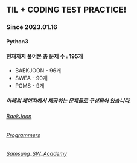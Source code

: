 ## TIL + CODING TEST PRACTICE!
### Since 2023.01.16
#### Python3
#### 현재까지 풀어본 총 문제 수 : 195개
- BAEKJOON - 96개
- SWEA - 90개
- PGMS - 9개

##### 아래의 페이지에서 제공하는 문제들로 구성되어 있습니다.
###### [BaekJoon](https://www.acmicpc.net/)  
###### [Programmers](https://programmers.co.kr/)  
###### [Samsung_SW_Academy](https://swexpertacademy.com/main/main.do)  
